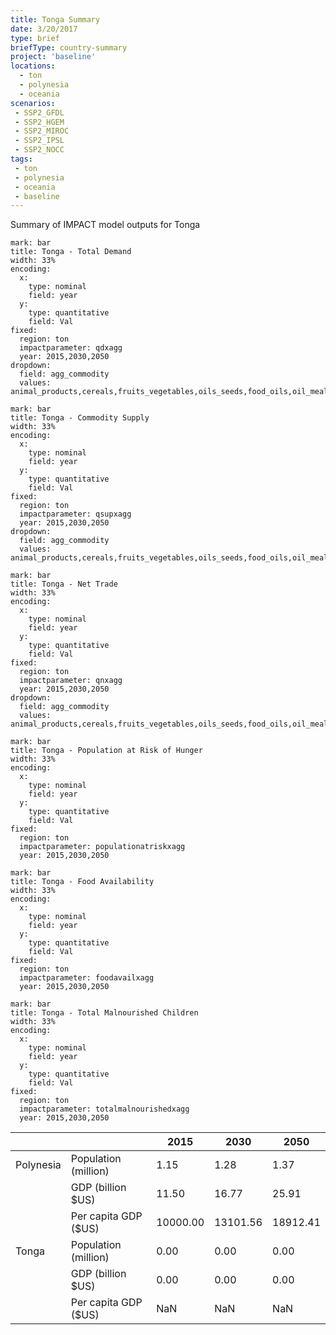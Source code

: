 ```yaml
---
title: Tonga Summary
date: 3/20/2017
type: brief
briefType: country-summary
project: 'baseline'
locations:
  - ton
  - polynesia
  - oceania
scenarios:
 - SSP2_GFDL
 - SSP2_HGEM
 - SSP2_MIROC
 - SSP2_IPSL
 - SSP2_NOCC
tags:
 - ton
 - polynesia
 - oceania
 - baseline
---
```

Summary of IMPACT model outputs for Tonga

```chart
mark: bar
title: Tonga - Total Demand
width: 33%
encoding:
  x:
    type: nominal
    field: year
  y:
    type: quantitative
    field: Val
fixed:
  region: ton
  impactparameter: qdxagg
  year: 2015,2030,2050
dropdown:
  field: agg_commodity
  values: animal_products,cereals,fruits_vegetables,oils_seeds,food_oils,oil_meals,other,pulses,roots_tubers,sugar
```

```chart
mark: bar
title: Tonga - Commodity Supply
width: 33%
encoding:
  x:
    type: nominal
    field: year
  y:
    type: quantitative
    field: Val
fixed:
  region: ton
  impactparameter: qsupxagg
  year: 2015,2030,2050
dropdown:
  field: agg_commodity
  values: animal_products,cereals,fruits_vegetables,oils_seeds,food_oils,oil_meals,other,pulses,roots_tubers,sugar
```

```chart
mark: bar
title: Tonga - Net Trade
width: 33%
encoding:
  x:
    type: nominal
    field: year
  y:
    type: quantitative
    field: Val
fixed:
  region: ton
  impactparameter: qnxagg
  year: 2015,2030,2050
dropdown:
  field: agg_commodity
  values: animal_products,cereals,fruits_vegetables,oils_seeds,food_oils,oil_meals,other,pulses,roots_tubers,sugar
```

```chart
mark: bar
title: Tonga - Population at Risk of Hunger
width: 33%
encoding:
  x:
    type: nominal
    field: year
  y:
    type: quantitative
    field: Val
fixed:
  region: ton
  impactparameter: populationatriskxagg
  year: 2015,2030,2050
```

```chart
mark: bar
title: Tonga - Food Availability
width: 33%
encoding:
  x:
    type: nominal
    field: year
  y:
    type: quantitative
    field: Val
fixed:
  region: ton
  impactparameter: foodavailxagg
  year: 2015,2030,2050
```

```chart
mark: bar
title: Tonga - Total Malnourished Children
width: 33%
encoding:
  x:
    type: nominal
    field: year
  y:
    type: quantitative
    field: Val
fixed:
  region: ton
  impactparameter: totalmalnourishedxagg
  year: 2015,2030,2050
```

|   |   | 2015 | 2030 | 2050 |
|---|---|---|---|---|
| Polynesia | Population (million) | 1.15 | 1.28 | 1.37 |
|  | GDP (billion $US) | 11.50 | 16.77 | 25.91 |
|  | Per capita GDP ($US) | 10000.00 | 13101.56 | 18912.41 |
| Tonga | Population (million) | 0.00 | 0.00 | 0.00 |
|  | GDP (billion $US) | 0.00 | 0.00 | 0.00 |
|  | Per capita GDP ($US) | NaN| NaN| NaN|